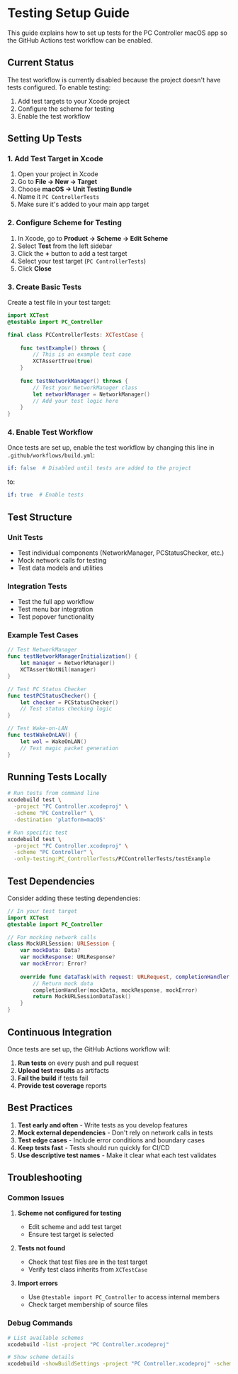 # Testing Setup Guide

This guide explains how to set up tests for the PC Controller macOS app so the GitHub Actions test workflow can be enabled.

## Current Status

The test workflow is currently disabled because the project doesn't have tests configured. To enable testing:

1. Add test targets to your Xcode project
2. Configure the scheme for testing
3. Enable the test workflow

## Setting Up Tests

### 1. Add Test Target in Xcode

1. Open your project in Xcode
2. Go to **File → New → Target**
3. Choose **macOS → Unit Testing Bundle**
4. Name it `PC ControllerTests`
5. Make sure it's added to your main app target

### 2. Configure Scheme for Testing

1. In Xcode, go to **Product → Scheme → Edit Scheme**
2. Select **Test** from the left sidebar
3. Click the **+** button to add a test target
4. Select your test target (`PC ControllerTests`)
5. Click **Close**

### 3. Create Basic Tests

Create a test file in your test target:

```swift
import XCTest
@testable import PC_Controller

final class PCControllerTests: XCTestCase {
    
    func testExample() throws {
        // This is an example test case
        XCTAssertTrue(true)
    }
    
    func testNetworkManager() throws {
        // Test your NetworkManager class
        let networkManager = NetworkManager()
        // Add your test logic here
    }
}
```

### 4. Enable Test Workflow

Once tests are set up, enable the test workflow by changing this line in `.github/workflows/build.yml`:

```yaml
if: false  # Disabled until tests are added to the project
```

to:

```yaml
if: true  # Enable tests
```

## Test Structure

### Unit Tests
- Test individual components (NetworkManager, PCStatusChecker, etc.)
- Mock network calls for testing
- Test data models and utilities

### Integration Tests
- Test the full app workflow
- Test menu bar integration
- Test popover functionality

### Example Test Cases

```swift
// Test NetworkManager
func testNetworkManagerInitialization() {
    let manager = NetworkManager()
    XCTAssertNotNil(manager)
}

// Test PC Status Checker
func testPCStatusChecker() {
    let checker = PCStatusChecker()
    // Test status checking logic
}

// Test Wake-on-LAN
func testWakeOnLAN() {
    let wol = WakeOnLAN()
    // Test magic packet generation
}
```

## Running Tests Locally

```bash
# Run tests from command line
xcodebuild test \
  -project "PC Controller.xcodeproj" \
  -scheme "PC Controller" \
  -destination 'platform=macOS'

# Run specific test
xcodebuild test \
  -project "PC Controller.xcodeproj" \
  -scheme "PC Controller" \
  -only-testing:PC_ControllerTests/PCControllerTests/testExample
```

## Test Dependencies

Consider adding these testing dependencies:

```swift
// In your test target
import XCTest
@testable import PC_Controller

// For mocking network calls
class MockURLSession: URLSession {
    var mockData: Data?
    var mockResponse: URLResponse?
    var mockError: Error?
    
    override func dataTask(with request: URLRequest, completionHandler: @escaping (Data?, URLResponse?, Error?) -> Void) -> URLSessionDataTask {
        // Return mock data
        completionHandler(mockData, mockResponse, mockError)
        return MockURLSessionDataTask()
    }
}
```

## Continuous Integration

Once tests are set up, the GitHub Actions workflow will:

1. **Run tests** on every push and pull request
2. **Upload test results** as artifacts
3. **Fail the build** if tests fail
4. **Provide test coverage** reports

## Best Practices

1. **Test early and often** - Write tests as you develop features
2. **Mock external dependencies** - Don't rely on network calls in tests
3. **Test edge cases** - Include error conditions and boundary cases
4. **Keep tests fast** - Tests should run quickly for CI/CD
5. **Use descriptive test names** - Make it clear what each test validates

## Troubleshooting

### Common Issues

1. **Scheme not configured for testing**
   - Edit scheme and add test target
   - Ensure test target is selected

2. **Tests not found**
   - Check that test files are in the test target
   - Verify test class inherits from `XCTestCase`

3. **Import errors**
   - Use `@testable import PC_Controller` to access internal members
   - Check target membership of source files

### Debug Commands

```bash
# List available schemes
xcodebuild -list -project "PC Controller.xcodeproj"

# Show scheme details
xcodebuild -showBuildSettings -project "PC Controller.xcodeproj" -scheme "PC Controller"
``` 